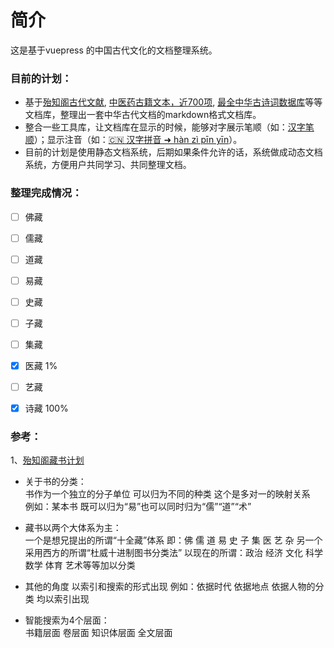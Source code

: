 # 简介
这是基于vuepress 的中国古代文化的文档整理系统。

### 目前的计划：
* 基于[殆知阁古代文献](https://github.com/garychowcmu/daizhigev20), [中医药古籍文本，近700项](https://github.com/xiaopangxia/TCM-Ancient-Books), [最全中华古诗词数据库](https://github.com/chinese-poetry/chinese-poetry/)等等文档库，整理出一套中华古代文档的markdown格式文档库。
* 整合一些工具库，让文档库在显示的时候，能够对字展示笔顺（如：[汉字笔顺](https://github.com/chanind/hanzi-writer)）；显示注音（如：[🇨🇳 汉字拼音 ➜ hàn zì pīn yīn](https://github.com/hotoo/pinyin)）。
* 目前的计划是使用静态文档系统，后期如果条件允许的话，系统做成动态文档系统，方便用户共同学习、共同整理文档。


### 整理完成情况：
  * [ ] 佛藏 
  * [ ] 儒藏
  * [ ] 道藏
  * [ ] 易藏
  * [ ] 史藏
  * [ ] 子藏
  * [ ] 集藏
  * [x] 医藏 1%
  * [ ] 艺藏
  * [x] 诗藏 100%


### 参考：
 1、[殆知阁藏书计划](https://tieba.baidu.com/p/2950512120)
 * 关于书的分类：  
   书作为一个独立的分子单位 可以归为不同的种类 这个是多对一的映射关系  
   例如：某本书 既可以归为“易”也可以同时归为“儒”“道”“术”

 * 藏书以两个大体系为主：  
   一个是想兄提出的所谓“十全藏”体系 即：佛 儒 道 易 史 子 集 医 艺 杂
   另一个采用西方的所谓“杜威十进制图书分类法” 以现在的所谓：政治 经济 文化 科学 数学 体育 艺术等等加以分类

 * 其他的角度 以索引和搜索的形式出现
  例如：依据时代 依据地点 依据人物的分类 均以索引出现
  
 * 智能搜索为4个层面：  
  书籍层面
  卷层面
  知识体层面
  全文层面
